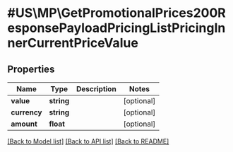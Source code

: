 # #US\MP\GetPromotionalPrices200ResponsePayloadPricingListPricingInnerCurrentPriceValue

## Properties

Name | Type | Description | Notes
------------ | ------------- | ------------- | -------------
**value** | **string** |  | [optional]
**currency** | **string** |  | [optional]
**amount** | **float** |  | [optional]


[[Back to Model list]](../) [[Back to API list]](../../Api/US/MP) [[Back to README]](../../README.md)

